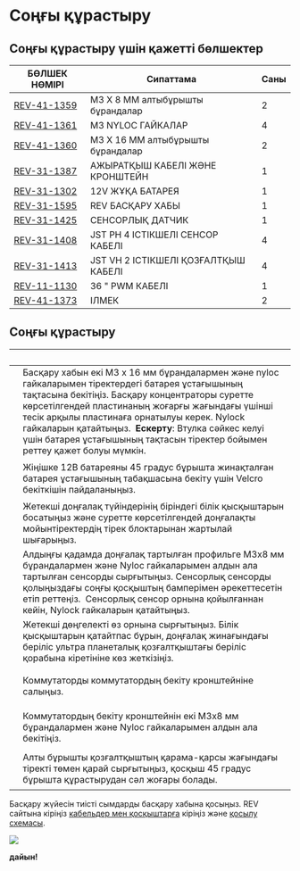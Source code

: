 # Соңғы құрастыру

## Соңғы құрастыру үшін қажетті бөлшектер

| **БӨЛШЕК НӨМІРІ**                                                            | **Сипаттама**                        | **Саны** |
| ---------------------------------------------------------------------------- | ------------------------------------ | -------- |
| [REV-41-1359](https://www.revrobotics.com/rev-41-1359/)                      | M3 X 8 ММ алтыбұрышты бұрандалар     | 2        |
| [REV-41-1361](https://www.revrobotics.com/rev-41-1361/)                      | M3 NYLOC ГАЙКАЛАР                    | 4        |
| [REV-41-1360](https://www.revrobotics.com/rev-41-1360/)                      | M3 X 16 ММ алтыбұрышты бұрандалар    | 2        |
| [REV-31-1387](https://www.revrobotics.com/rev-31-1387/)                      | АЖЫРАТҚЫШ КАБЕЛІ ЖӘНЕ КРОНШТЕЙН      | 1        |
| [REV-31-1302](https://www.revrobotics.com/rev-31-1302/)                      | 12V ЖҰҚА БАТАРЕЯ                     | 1        |
| [REV-31-1595](https://www.revrobotics.com/rev-31-1595/)                      | REV БАСҚАРУ ХАБЫ                     | 1        |
| [REV-31-1425](https://www.revrobotics.com/rev-31-1425/)                      | СЕНСОРЛЫҚ ДАТЧИК                     | 1        |
| [REV-31-1408](https://www.revrobotics.com/jst-ph-4-pin-sensor-cable-4-pack/) | JST РН 4 ІСТІКШЕЛІ СЕНСОР КАБЕЛІ     | 4        |
| [REV-31-1413](https://www.revrobotics.com/jst-vh-2-pin-motor-cable-4-pack/)  | JST VH 2 ІСТІКШЕЛІ ҚОЗҒАЛТҚЫШ КАБЕЛІ | 4        |
| [REV-11-1130](https://www.revrobotics.com/rev-11-1130/)                      | 36 " PWM КАБЕЛІ                      | 1        |
| [REV-41-1373](https://www.revrobotics.com/rev-41-1373/)                      | ІЛМЕК                                | 2        |

## Соңғы құрастыру

| ​                                                                                                                                                                                                                                                                                                                                     | ​                                                                                                                                                                                                                                                                                                                                                                                                  |
| ------------------------------------------------------------------------------------------------------------------------------------------------------------------------------------------------------------------------------------------------------------------------------------------------------------------------------------- | -------------------------------------------------------------------------------------------------------------------------------------------------------------------------------------------------------------------------------------------------------------------------------------------------------------------------------------------------------------------------------------------------- |
| <p>​</p><p><img src="https://2589213514-files.gitbook.io/~/files/v0/b/gitbook-legacy-files/o/assets%2F-M5yw0n8IneF5-9ybLjT%2F-MMScM2f6ycFOkfA0ZAD%2F-MMSclByZESqaaS2cq_F%2FSKV3%20-%20Class%20Bot_Add%20Control%20hub.svg?alt=media&#x26;token=de29f269-0e10-429b-a647-3fdb456d5403" alt="" data-size="original"></p>                 | Басқару хабын екі M3 x 16 мм бұрандалармен және nyloc гайкаларымен тіректердегі батарея ұстағышының тақтасына бекітіңіз. Басқару концентраторы суретте көрсетілгендей пластинаның жоғарғы жағындағы үшінші тесік арқылы пластинаға орнатылуы керек. Nylock гайкаларын қатайтыңыз. ​ **Ескерту**: Втулка сәйкес келуі үшін батарея ұстағышының тақтасын тіректер бойымен реттеу қажет болуы мүмкін. |
| <p>​</p><p><img src="https://2589213514-files.gitbook.io/~/files/v0/b/gitbook-legacy-files/o/assets%2F-M5yw0n8IneF5-9ybLjT%2F-MMScM2f6ycFOkfA0ZAD%2F-MMSchqV2d0j16yW8E0f%2FSKV3%20-%20Class%20Bot_Add%20Battery.svg?alt=media&#x26;token=5eaa474f-254e-47ca-8e97-1850f48f1f06" alt="" data-size="original"></p>                       | Жіңішке 12В батареяны 45 градус бұрышта жинақталған батарея ұстағышының табақшасына бекіту үшін Velcro бекіткішін пайдаланыңыз.                                                                                                                                                                                                                                                                    |
| <p>​</p><p><img src="https://2589213514-files.gitbook.io/~/files/v0/b/gitbook-legacy-files/o/assets%2F-M5yw0n8IneF5-9ybLjT%2F-MMScM2f6ycFOkfA0ZAD%2F-MMScec12w5d2c_5NpWx%2FSKV3%20-%20Class%20Bot_TS%20-%20Loosen%20Wheel.svg?alt=media&#x26;token=4a028c73-bed3-4ebf-a19e-e579249444fb" alt="" data-size="original"></p>             | Жетекші доңғалақ түйіндерінің біріндегі білік қысқыштарын босатыңыз және суретте көрсетілгендей доңғалақты мойынтіректердің тірек блоктарынан жартылай шығарыңыз.                                                                                                                                                                                                                                  |
| <p>​</p><p><img src="https://2589213514-files.gitbook.io/~/files/v0/b/gitbook-legacy-files/o/assets%2F-M5yw0n8IneF5-9ybLjT%2F-MMScM2f6ycFOkfA0ZAD%2F-MMSc_xWhrII7TP4CX8T%2FSKV3%20-%20Class%20Bot_TS-%20Add%20Sensor.svg?alt=media&#x26;token=9507c706-8595-400a-9626-b68f626d6a91" alt="" data-size="original"></p>                  | Алдыңғы қадамда доңғалақ тартылған профильге M3x8 мм бұрандалармен және Nyloc гайкаларымен алдын ала тартылған сенсорды сырғытыңыз. Сенсорлық сенсорды қолыңыздағы соңғы қосқыштың бамперімен әрекеттесетін етіп реттеңіз. ​ Сенсорлық сенсор орнына қойылғаннан кейін, Nylock гайкаларын қатайтыңыз.                                                                                              |
| <p>​</p><p><img src="https://2589213514-files.gitbook.io/~/files/v0/b/gitbook-legacy-files/o/assets%2F-M5yw0n8IneF5-9ybLjT%2F-MMScM2f6ycFOkfA0ZAD%2F-MMScV1TpZem_oc8O_WI%2FSKV3%20-%20Class%20Bot_TS%20-%20Restore%20Wheel.svg?alt=media&#x26;token=8c57a50f-1373-4a4c-8ad6-909e61d8efc3" alt="" data-size="original"></p>            | Жетекші дөңгелекті өз орнына сырғытыңыз. Білік қысқыштарын қатайтпас бұрын, доңғалақ жинағындағы беріліс ультра планеталық қозғалтқыштағы беріліс қорабына кіретініне көз жеткізіңіз.                                                                                                                                                                                                              |
| <p>​</p><p><img src="https://2589213514-files.gitbook.io/~/files/v0/b/gitbook-legacy-files/o/assets%2F-M5yw0n8IneF5-9ybLjT%2F-MDRaMoS1o_Ko2Ik5TVR%2F-MDWVJY4shBeftIqQzXV%2FSKV3%20-%20Class%20Bot_Add%20Switch%20to%20Bracket.svg?alt=media&#x26;token=d9c21239-e06c-49d6-aa10-bbd62b3398ef" alt="" data-size="original"></p>         | Коммутаторды коммутатордың бекіту кронштейніне салыңыз.                                                                                                                                                                                                                                                                                                                                            |
| <p>​</p><p><img src="https://2589213514-files.gitbook.io/~/files/v0/b/gitbook-legacy-files/o/assets%2F-M5yw0n8IneF5-9ybLjT%2F-MMRhIgLPv-irXg3_tVp%2F-MMSc1fpnF76alHXa1eW%2FSKV3%20-%20Class%20Bot_Add%20Screws%20to%20Swtich%20Bracke.svg?alt=media&#x26;token=d9a7c92f-a8f1-46a7-957b-4a3c4309fd56" alt="" data-size="original"></p> | Коммутатордың бекіту кронштейнін екі M3x8 мм бұрандалармен және Nyloc гайкаларымен алдын ала бекітіңіз.                                                                                                                                                                                                                                                                                            |
| <p>​</p><p><img src="https://2589213514-files.gitbook.io/~/files/v0/b/gitbook-legacy-files/o/assets%2F-M5yw0n8IneF5-9ybLjT%2F-MMScM2f6ycFOkfA0ZAD%2F-MMScO7lKaDDIn2jxqZ3%2FSKV3%20-%20Class%20Bot_Slide%20Switch.svg?alt=media&#x26;token=f105406c-75d4-4e1b-b675-c7d4bcb692df" alt="" data-size="original"></p>                      | Алты бұрышты қозғалтқыштың қарама-қарсы жағындағы тіректі төмен қарай сырғытыңыз, қосқыш 45 градус бұрышта құрастырудан сәл жоғары болады.                                                                                                                                                                                                                                                         |

Басқару жүйесін тиісті сымдарды басқару хабына қосыңыз. REV сайтына кіріңіз [кабельдер мен қосқыштарға](https://docs.revrobotics.com/duo-control/control-system-overview/cables-and-connectors) кіріңіз және [қосылу схемасы](https://docs.revrobotics.com/duo-control/control-hub-gs/wiring-diagram).

![](https://2589213514-files.gitbook.io/\~/files/v0/b/gitbook-legacy-files/o/assets%2F-M5yw0n8IneF5-9ybLjT%2F-MMRhIgLPv-irXg3\_tVp%2F-MMScAQnU1Trd9RxfwTE%2FSKV3%20-%20Class%20Bot\_Complete.svg?alt=media\&token=caddd174-fa84-412d-ae1c-fa57285e2313)

**дайын!**
